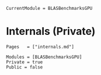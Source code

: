```@meta
CurrentModule = BLASBenchmarksGPU
```

# Internals (Private)

```@index
Pages   = ["internals.md"]
```

```@autodocs
Modules = [BLASBenchmarksGPU]
Private = true
Public = false
```

